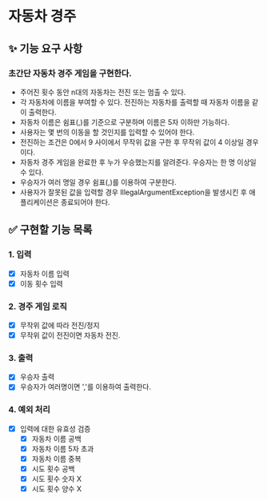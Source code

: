 # 자동차 경주

## ✨ 기능 요구 사항
### 초간단 자동차 경주 게임을 구현한다.
- 주어진 횟수 동안 n대의 자동차는 전진 또는 멈출 수 있다.
- 각 자동차에 이름을 부여할 수 있다. 전진하는 자동차를 출력할 때 자동차 이름을 같이 출력한다.
- 자동차 이름은 쉼표(,)를 기준으로 구분하며 이름은 5자 이하만 가능하다.
- 사용자는 몇 번의 이동을 할 것인지를 입력할 수 있어야 한다.
- 전진하는 조건은 0에서 9 사이에서 무작위 값을 구한 후 무작위 값이 4 이상일 경우이다.
- 자동차 경주 게임을 완료한 후 누가 우승했는지를 알려준다. 우승자는 한 명 이상일 수 있다.
- 우승자가 여러 명일 경우 쉼표(,)를 이용하여 구분한다.
- 사용자가 잘못된 값을 입력할 경우 IllegalArgumentException을 발생시킨 후 애플리케이션은 종료되어야 한다.

## ✅ 구현할 기능 목록
### 1. **입력**
- [x] 자동차 이름 입력
- [x] 이동 횟수 입력

### 2. **경주 게임 로직**
- [x] 무작위 값에 따라 전진/정지
- [x] 무작위 값이 전진이면 자동차 전진.

### 3. **출력**
- [x] 우승자 출력
- [x] 우승자가 여러명이면 ','를 이용하여 출력한다.

### 4. **예외 처리**
- [x] 입력에 대한 유효성 검증
    - [x] 자동차 이름 공백
    - [x] 자동차 이름 5자 초과
    - [x] 자동차 이름 중복
    - [x] 시도 횟수 공백
    - [x] 시도 횟수 숫자 X
    - [x] 시도 횟수 양수 X
